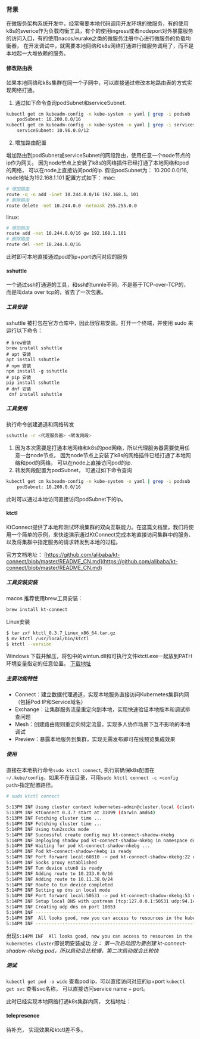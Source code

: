 ### 背景
在微服务架构系统开发中，经常需要本地代码调用开发环境的微服务，有的使用k8s的sverice作为负载均衡工具，有个的使用ingress或者nodeport对外暴露服务的访问入口，有的使用nacos/eurake之类的微服务注册中心进行微服务的负载均衡器， 在开发调试中，就需要本地网络和k8s网络打通进行微服务调用了，而不是本地起一大堆依赖的服务。


#### 修改路由表
如果本地网络和k8s集群在同一个子网中，可以直接通过修改本地路由表的方式实现网络打通。
1. 通过如下命令查询podSubnet和serviceSubnet.
```bash
kubectl get cm kubeadm-config -n kube-system -o yaml | grep -i podsub
    podSubnet: 10.200.0.0/16
kubectl get cm kubeadm-config -n kube-system -o yaml | grep -i servicesub
    serviceSubnet: 10.96.0.0/12
```
2. 增加路由配置

增加路由到podSubnet或serviceSubnet的网段路由，使用任意一个node节点的ip作为网关。 因为node节点上安装了k8s的网络插件已经打通了本地网络和pod的网络， 可以在node上直接访问pod的ip. 
假设podSubnet为： 10.200.0.0/16, node地址为192.168.1.101
配置方式如下：
mac:
```bash
# 增加路由
route -q -n add -inet 10.244.0.0/16 192.168.1。101
# 删除路由
route delete -net 10.244.0.0 -netmask 255.255.0.0
```
linux:
```bash
# 增加路由
route add -net 10.244.0.0/16 gw 192.168.1.101
# 删除路由
route del -net 10.244.0.0/16
```
此时即可本地直接通过pod的ip+port访问对应的服务

 #### sshuttle
 一个通过ssh打通道的工具，和ssh的tunnle不同，不是基于TCP-over-TCP的，而是叫data over tcp的，省去了一次包裹。

##### 工具安装
sshuttle 被打包在官方仓库中，因此很容易安装。打开一个终端，并使用 sudo 来运行以下命令：

```
# brew安装
brew install sshuttle
# apt 安装
apt install sshuttle
# npm 安装
npm install -g sshuttle
# pip 安装
pip install sshuttle
# dnf 安装
 dnf install sshuttle
```
##### 工具使用
执行命令创建通道和网络转发
```bash
sshuttle -r <代理服务器> <转发网段>
```
1. 因为本次需要是打通本地网络和k8s的pod网络，所以代理服务器需要使用任意一台node节点， 因为node节点上安装了k8s的网络插件已经打通了本地网络和pod的网络， 可以在node上直接访问pod的ip. 
2. 转发网段配置为podSubnet， 可通过如下命令查询
```bash
kubectl get cm kubeadm-config -n kube-system -o yaml | grep -i podsub
    podSubnet: 10.200.0.0/16
```

此时可以通过本地访问直接访问podSubnet下的ip。

#### ktctl
 KtConnect提供了本地和测试环境集群的双向互联能力。在这篇文档里，我们将使用一个简单的示例，来快速演示通过KtConnect完成本地直接访问集群中的服务、以及将集群中指定服务的请求转发到本地的过程。

官方文档地址： [https://github.com/alibaba/kt-connect/blob/master/README_CN.md](https://github.com/alibaba/kt-connect/blob/master/README_CN.md)

 ##### 工具安装安装
 macos 推荐使用brew工具安装：
 ```bash
 brew install kt-connect
 ```
 Linux安装
 ```bash
$ tar zxf ktctl_0.3.7_Linux_x86_64.tar.gz
$ mv ktctl /usr/local/bin/ktctl
$ ktctl --version
 ```
 Windows
下载并解压，将包中的wintun.dll和可执行文件ktctl.exe一起放到PATH环境变量指定的任意位置。
[下载地址](https://github.com/alibaba/kt-connect/blob/master/docs/zh-cn/guide/downloads.md)

##### 主要功能特性
- Connect：建立数据代理通道，实现本地服务直接访问Kubernetes集群内网（包括Pod IP和Service域名）
- Exchange：让集群服务流量重定向到本地，实现快速验证本地版本和调试排查问题
- Mesh：创建路由规则重定向特定流量，实现多人协作场景下互不影响的本地调试
- Preview：暴露本地服务到集群，实现无需发布即可在线预览集成效果

##### 使用
直接在本地执行命令`sudo ktctl connect`, 执行前确保k8s配置在`~/.kube/config`，如果不在该目录，可用`sudo ktctl connect -c <config path>`指定配置路径。
```bash
# sudo ktctl connect

5:13PM INF Using cluster context kubernetes-admin@cluster.local (cluster.local)
5:13PM INF KtConnect 0.3.7 start at 31099 (darwin amd64)
5:13PM INF Fetching cluster time ...
5:14PM INF Fetching cluster time ...
5:14PM INF Using tun2socks mode
5:14PM INF Successful create config map kt-connect-shadow-nkebg
5:14PM INF Deploying shadow pod kt-connect-shadow-nkebg in namespace default
5:14PM INF Waiting for pod kt-connect-shadow-nkebg ...
5:14PM INF Pod kt-connect-shadow-nkebg is ready
5:14PM INF Port forward local:60810 -> pod kt-connect-shadow-nkebg:22 established
5:14PM INF Socks proxy established
5:14PM INF Tun device utun8 is ready
5:14PM INF Adding route to 10.233.0.0/16
5:14PM INF Adding route to 10.11.38.0/24
5:14PM INF Route to tun device completed
5:14PM INF Setting up dns in local mode
5:14PM INF Port forward local:50531 -> pod kt-connect-shadow-nkebg:53 established
5:14PM INF Setup local DNS with upstream [tcp:127.0.0.1:50531 udp:94.140.14.14:53]
5:14PM INF Creating udp dns on port 10053
5:14PM INF ---------------------------------------------------------------
5:14PM INF  All looks good, now you can access to resources in the kubernetes cluster
5:14PM INF ---------------------------------------------------------------

```
出现`5:14PM INF  All looks good, now you can access to resources in the kubernetes cluster`即说明安装成功
*注： 第一次启动因为要创建 kt-connect-shadow-nkebg pod，所以启动会比较慢，第二次启动就会比较快*

##### 测试
`kubectl get pod -o wide` 查看pod ip，可以直接访问对应的ip+port
`kubectl get svc` 查看svc名称， 可以直接访问service name + port。

此时已经实现本地网络打通k8s集群内网， 
 文档地址：

#### telepresence
待补充， 实现效果和ktctl差不多。